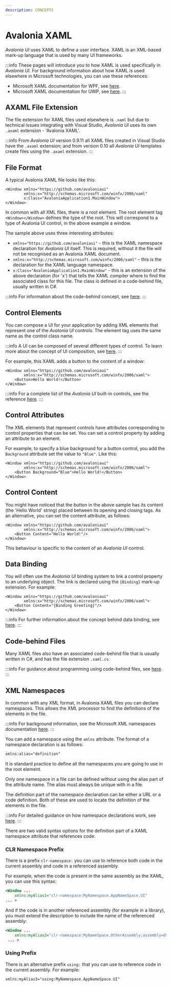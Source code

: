 ```yaml
---
description: CONCEPTS
---
```


# Avalonia XAML

_Avalonia UI_ uses XAML to define a user interface. XAML is an XML-based mark-up language that is used by many UI frameworks.

:::info
These pages will introduce you to how XAML is used specifically in _Avalonia UI_. For background information about how XAML is used elsewhere in Microsoft technologies, you can use these references:

* Microsoft XAML documentation for WPF, see [here](https://docs.microsoft.com/en-us/dotnet/framework/wpf/advanced/xaml-overview-wpf). 
* Microsoft XAML documentation for UWP, see [here](https://docs.microsoft.com/en-us/windows/uwp/xaml-platform/xaml-overview).
:::

## AXAML File Extension

The file extension for XAML files used elsewhere is `.xaml` but due to technical issues integrating with Visual Studio, _Avalonia UI_ uses its own `.axaml` extension - 'Avalonia XAML'.

:::info
From _Avalonia UI_ version 0.9.11 all XAML files created in Visual Studio have the `.axaml` extension; and from version 0.10 all _Avalonia UI_ templates create files using the `.axaml` extension.
:::

## File Format

A typical Avalonia XAML file looks like this:

```markup
<Window xmlns="https://github.com/avaloniaui"
        xmlns:x="http://schemas.microsoft.com/winfx/2006/xaml"
        x:Class="AvaloniaApplication1.MainWindow">
</Window>
```

In common with all XML files, there is a root element. The root element tag `<Window></Window>` defines the type of the root. This will correspond to a type of Avalonia UI control, in the above example a window.

The sample above uses three interesting attributes:

* `xmlns="https://github.com/avaloniaui"` - this is the XAML namespace declaration for _Avalonia UI_ itself. This is required, without it the file will not be recognised as an Avalonia XAML document.
* `xmlns:x="http://schemas.microsoft.com/winfx/2006/xaml"` - this is the declaration for the XAML language namespace.
* `x:Class="AvaloniaApplication1.MainWindow"` - this is an extension of the above declaration (for 'x') that tells the XAML compiler where to find the associated class for this file. The class is defined in a code-behind file, usually written in C#.

:::info
For information about the code-behind concept, see [here](code-behind).
:::

## Control Elements

You can compose a UI for your application by adding XML elements that represent one of the _Avalonia UI_ controls. The element tag uses the same name as the control class name.

:::info
A UI can be composed of several different types of control. To learn more about the concept of UI composition, see [here](../../concepts/ui-composition.md).
:::

For example, this XAML adds a button to the content of a window:

```markup
<Window xmlns="https://github.com/avaloniaui"
        xmlns:x="http://schemas.microsoft.com/winfx/2006/xaml">
    <Button>Hello World!</Button>
</Window>
```

:::info
For a complete list of the _Avalonia UI_ built-in controls, see the reference [here](../../reference/controls).
:::

## Control Attributes

The XML elements that represent controls have attributes corresponding to control properties that can be set. You can set a control property by adding an attribute to an element.

For example, to specify a blue background for a button control, you add the `Background` attribute set the value to `"Blue"`. Like this:

```markup
<Window xmlns="https://github.com/avaloniaui"
        xmlns:x="http://schemas.microsoft.com/winfx/2006/xaml">
    <Button Background="Blue">Hello World!</Button>
</Window>
```

## Control Content

You might have noticed that the button in the above sample has its content (the 'Hello World' string) placed between its opening and closing tags. As an alternative, you can set the content attribute, as follows:

```markup
<Window xmlns="https://github.com/avaloniaui"
        xmlns:x="http://schemas.microsoft.com/winfx/2006/xaml">
    <Button Content="Hello World!"/>
</Window>
```

This behaviour is specific to the content of an _Avalonia UI_ control.

## Data Binding

You will often use the _Avalonia UI_ binding system to link a control property to an underlying object. The link is declared using the `{Binding}` mark-up extension. For example:

```markup
<Window xmlns="https://github.com/avaloniaui"
        xmlns:x="http://schemas.microsoft.com/winfx/2006/xaml">
    <Button Content="{Binding Greeting}"/>
</Window>
```

:::info
For further information about the concept behind data binding, see [here](../data/data-binding).
:::

## Code-behind Files

Many XAML files also have an associated code-behind file that is usually written in C#, and has the file extension `.xaml.cs`.

:::info
For guidance about programming using code-behind files, see [here](code-behind).
:::

## XML Namespaces

In common with any XML format, in Avalonia XAML files you can declare namespaces. This allows the XML processor to find the definitions of the elements in the file.

:::info
For background information, see the Microsoft XML namespaces documentation [here](https://docs.microsoft.com/en-us/dotnet/standard/data/xml/managing-namespaces-in-an-xml-document).
:::

You can add a namespace using the `xmlns` attribute. The format of a namespace declaration is as follows:

```xml
xmlns:alias="definition"
```

It is standard practice to define all the namespaces you are going to use in the root element.

Only one namespace in a file can be defined without using the alias part of the attribute name. The alias must always be unique with in a file.

The definition part of the namespace declaration can be either a URL or a code definition. Both of these are used to locate the definition of the elements in the file.

:::info
For detailed guidance on how namespace declarations work, see [here](../../guides/custom-controls/how-to-create-a-custom-controls-library.md).
:::

There are two valid syntax options for the definition part of a XAML namespace attribute that references code:

### **CLR Namespace Prefix**

There is a prefix `clr-namespace:` you can use to reference both code in the current assembly and code in a referenced assembly.

For example, when the code is present in the same assembly as the XAML, you can use this syntax:

```xml
<Window ...
    xmlns:myAlias1="clr-namespace:MyNamespace.AppNameSpace.UI" 
... >
```

And if the code is in another referenced assembly (for example in a library), you must extend the description to include the name of the referenced assembly:

```xml
<Window ...
    xmlns:myAlias2="clr-namespace:MyNameSpace.OtherAssembly;assembly=OtherAssembly"
 ... >
```

### **Using Prefix**

There is an alternative prefix `using:` that you can use to reference code in the current assembly. For example:

```xml
xmlns:myAlias3="using:MyNamespace.AppNameSpace.UI"
```
